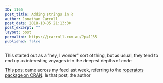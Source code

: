 ```yaml
---
ID: 1165
post_title: Adding strings in R
author: Jonathan Carroll
post_date: 2018-10-05 21:13:30
post_excerpt: ""
layout: post
permalink: https://jcarroll.com.au/?p=1165
published: false
---
```

This started out as a "hey, I wonder" sort of thing, but as usual, they tend to end up as interesting voyages into the deepest depths of code.

<!--more-->

<a href="http://www.happylittlescripts.com/2018/09/make-your-r-code-nicer-with-roperators.html">This post</a> came across my feed last week, referring to the <a href="https://cran.r-project.org/web/packages/roperators/index.html">roperators package on CRAN</a>. In that post, the author